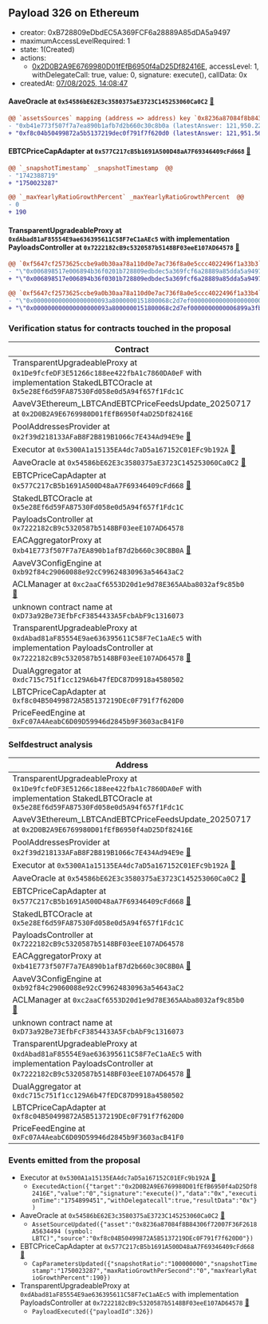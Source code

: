 ## Payload 326 on Ethereum

- creator: 0xB728809eDbdEC5A369FCF6a28889A85dDA5a9497
- maximumAccessLevelRequired: 1
- state: 1(Created)
- actions:
  - [0x2D0B2A9E6769980D01fEfB6950f4aD25Df82416E](https://etherscan.io/tx/0x2D0B2A9E6769980D01fEfB6950f4aD25Df82416E), accessLevel: 1, withDelegateCall: true, value: 0, signature: execute(), callData: 0x
- createdAt: [07/08/2025, 14:08:47](https://etherscan.io/tx/0xb1a219f24d5447351ec931da40f5dbd76bd00dbcb44cf2a699e0c9a4441dfd5d)

#### AaveOracle at `0x54586bE62E3c3580375aE3723C145253060Ca0C2` [:ghost:](https://github.com/bgd-labs/aave-address-book  "AaveV3Ethereum.ORACLE")

```diff
@@ `assetsSources` mapping (address => address) key `0x8236a87084f8b84306f72007f36f2618a5634494` @@
- "0xb41e773f507f7a7ea890b1afb7d2b660c30c8b0a (latestAnswer: 121,950.22 [12195022000000, 8 decimals], description: BTC / USD)"
+ "0xf8c04b50499872a5b5137219dec0f791f7f620d0 (latestAnswer: 121,951.5685 [12195156858848, 8 decimals], description: Capped LBTC / BTC / USD)"

```
#### EBTCPriceCapAdapter at `0x577C217cB5b1691A500D48aA7F69346409cFd668` [:ghost:](https://github.com/bgd-labs/aave-address-book  "AaveV3Ethereum.ASSETS.eBTC.ORACLE")

```diff
@@ `_snapshotTimestamp` _snapshotTimestamp  @@
- "1742388719"
+ "1750023287"

@@ `_maxYearlyRatioGrowthPercent` _maxYearlyRatioGrowthPercent  @@
- 0
+ 190

```
#### TransparentUpgradeableProxy at `0xdAbad81aF85554E9ae636395611C58F7eC1aAEc5` with implementation PayloadsController at `0x7222182cB9c5320587b5148BF03eeE107AD64578` [:ghost:](https://github.com/bgd-labs/aave-address-book  "GovernanceV3Ethereum.PAYLOADS_CONTROLLER")

```diff
@@ `0xf5647cf2573625ccbe9a0b30aa78a110d0e7ac736f8a0e5ccc4022496f1a33b3` raw  @@
- "\"0x006898517e006894b36f0201b728809edbdec5a369fcf6a28889a85dda5a9497\""
+ "\"0x006898517e006894b36f0301b728809edbdec5a369fcf6a28889a85dda5a9497\""

@@ `0xf5647cf2573625ccbe9a0b30aa78a110d0e7ac736f8a0e5ccc4022496f1a33b4` raw  @@
- "\"0x000000000000000000093a8000000151800068c2d7ef00000000000000000000\""
+ "\"0x000000000000000000093a8000000151800068c2d7ef0000000000006899a3fb\""

```
### Verification status for contracts touched in the proposal

| Contract | Status |
|---------|------------|
| TransparentUpgradeableProxy at `0x1De9fcfeDF3E51266c188ee422fbA1c7860DA0eF` with implementation StakedLBTCOracle at `0x5e28Ef6d59FA87530Fd058e0d5A94f657f1Fdc1C` | Contract |
| AaveV3Ethereum_LBTCAndEBTCPriceFeedsUpdate_20250717 at `0x2D0B2A9E6769980D01fEfB6950f4aD25Df82416E` | Contract |
| PoolAddressesProvider at `0x2f39d218133AFaB8F2B819B1066c7E434Ad94E9e` [:ghost:](https://github.com/bgd-labs/aave-address-book  "AaveV3Ethereum.POOL_ADDRESSES_PROVIDER") | Contract |
| Executor at `0x5300A1a15135EA4dc7aD5a167152C01EFc9b192A` [:ghost:](https://github.com/bgd-labs/aave-address-book  "AaveV2Ethereum.POOL_ADMIN") | Contract |
| AaveOracle at `0x54586bE62E3c3580375aE3723C145253060Ca0C2` [:ghost:](https://github.com/bgd-labs/aave-address-book  "AaveV3Ethereum.ORACLE") | Contract |
| EBTCPriceCapAdapter at `0x577C217cB5b1691A500D48aA7F69346409cFd668` [:ghost:](https://github.com/bgd-labs/aave-address-book  "AaveV3Ethereum.ASSETS.eBTC.ORACLE") | Contract |
| StakedLBTCOracle at `0x5e28Ef6d59FA87530Fd058e0d5A94f657f1Fdc1C` | Contract |
| PayloadsController at `0x7222182cB9c5320587b5148BF03eeE107AD64578` | Contract |
| EACAggregatorProxy at `0xb41E773f507F7a7EA890b1afB7d2b660c30C8B0A` [:ghost:](https://github.com/bgd-labs/aave-address-book  "AaveV3Ethereum.ASSETS.tBTC.ORACLE") | Contract |
| AaveV3ConfigEngine at `0xb92f84c29060088e92cC99624830963a54643aC2` | Contract |
| ACLManager at `0xc2aaCf6553D20d1e9d78E365AAba8032af9c85b0` [:ghost:](https://github.com/bgd-labs/aave-address-book  "AaveV3Ethereum.ACL_MANAGER") | Contract |
| unknown contract name at `0xD73a92Be73EfbFcF3854433A5FcbAbF9c1316073` | EOA |
| TransparentUpgradeableProxy at `0xdAbad81aF85554E9ae636395611C58F7eC1aAEc5` with implementation PayloadsController at `0x7222182cB9c5320587b5148BF03eeE107AD64578` [:ghost:](https://github.com/bgd-labs/aave-address-book  "GovernanceV3Ethereum.PAYLOADS_CONTROLLER") | Contract |
| DualAggregator at `0xdc715c751f1cc129A6b47fEDC87D9918a4580502` | Contract |
| LBTCPriceCapAdapter at `0xf8c04B50499872A5B5137219DEc0F791f7f620D0` | Contract |
| PriceFeedEngine at `0xFc07A4AeabC6D09D59946d2845b9F3603acB41F0` | Contract |

### Selfdestruct analysis

| Address | Result |
|---------|------------|
| TransparentUpgradeableProxy at `0x1De9fcfeDF3E51266c188ee422fbA1c7860DA0eF` with implementation StakedLBTCOracle at `0x5e28Ef6d59FA87530Fd058e0d5A94f657f1Fdc1C` | DelegateCall |
| AaveV3Ethereum_LBTCAndEBTCPriceFeedsUpdate_20250717 at `0x2D0B2A9E6769980D01fEfB6950f4aD25Df82416E` | DelegateCall |
| PoolAddressesProvider at `0x2f39d218133AFaB8F2B819B1066c7E434Ad94E9e` [:ghost:](https://github.com/bgd-labs/aave-address-book  "AaveV3Ethereum.POOL_ADDRESSES_PROVIDER") | DelegateCall |
| Executor at `0x5300A1a15135EA4dc7aD5a167152C01EFc9b192A` [:ghost:](https://github.com/bgd-labs/aave-address-book  "AaveV2Ethereum.POOL_ADMIN") | DelegateCall |
| AaveOracle at `0x54586bE62E3c3580375aE3723C145253060Ca0C2` [:ghost:](https://github.com/bgd-labs/aave-address-book  "AaveV3Ethereum.ORACLE") | Safe |
| EBTCPriceCapAdapter at `0x577C217cB5b1691A500D48aA7F69346409cFd668` [:ghost:](https://github.com/bgd-labs/aave-address-book  "AaveV3Ethereum.ASSETS.eBTC.ORACLE") | Safe |
| StakedLBTCOracle at `0x5e28Ef6d59FA87530Fd058e0d5A94f657f1Fdc1C` | Safe |
| PayloadsController at `0x7222182cB9c5320587b5148BF03eeE107AD64578` | Safe |
| EACAggregatorProxy at `0xb41E773f507F7a7EA890b1afB7d2b660c30C8B0A` [:ghost:](https://github.com/bgd-labs/aave-address-book  "AaveV3Ethereum.ASSETS.tBTC.ORACLE") | Safe |
| AaveV3ConfigEngine at `0xb92f84c29060088e92cC99624830963a54643aC2` | DelegateCall |
| ACLManager at `0xc2aaCf6553D20d1e9d78E365AAba8032af9c85b0` [:ghost:](https://github.com/bgd-labs/aave-address-book  "AaveV3Ethereum.ACL_MANAGER") | Safe |
| unknown contract name at `0xD73a92Be73EfbFcF3854433A5FcbAbF9c1316073` | Empty |
| TransparentUpgradeableProxy at `0xdAbad81aF85554E9ae636395611C58F7eC1aAEc5` with implementation PayloadsController at `0x7222182cB9c5320587b5148BF03eeE107AD64578` [:ghost:](https://github.com/bgd-labs/aave-address-book  "GovernanceV3Ethereum.PAYLOADS_CONTROLLER") | DelegateCall |
| DualAggregator at `0xdc715c751f1cc129A6b47fEDC87D9918a4580502` | Safe |
| LBTCPriceCapAdapter at `0xf8c04B50499872A5B5137219DEc0F791f7f620D0` | Safe |
| PriceFeedEngine at `0xFc07A4AeabC6D09D59946d2845b9F3603acB41F0` | Safe |

### Events emitted from the proposal

- Executor at `0x5300A1a15135EA4dc7aD5a167152C01EFc9b192A` [:ghost:](https://github.com/bgd-labs/aave-address-book  "AaveV2Ethereum.POOL_ADMIN")
  - `ExecutedAction({"target":"0x2D0B2A9E6769980D01fEfB6950f4aD25Df82416E","value":"0","signature":"execute()","data":"0x","executionTime":"1754899451","withDelegatecall":true,"resultData":"0x"})`
- AaveOracle at `0x54586bE62E3c3580375aE3723C145253060Ca0C2` [:ghost:](https://github.com/bgd-labs/aave-address-book  "AaveV3Ethereum.ORACLE")
  - `AssetSourceUpdated({"asset":"0x8236a87084f8B84306f72007F36F2618A5634494 (symbol: LBTC)","source":"0xf8c04B50499872A5B5137219DEc0F791f7f620D0"})`
- EBTCPriceCapAdapter at `0x577C217cB5b1691A500D48aA7F69346409cFd668` [:ghost:](https://github.com/bgd-labs/aave-address-book  "AaveV3Ethereum.ASSETS.eBTC.ORACLE")
  - `CapParametersUpdated({"snapshotRatio":"100000000","snapshotTimestamp":"1750023287","maxRatioGrowthPerSecond":"0","maxYearlyRatioGrowthPercent":190})`
- TransparentUpgradeableProxy at `0xdAbad81aF85554E9ae636395611C58F7eC1aAEc5` with implementation PayloadsController at `0x7222182cB9c5320587b5148BF03eeE107AD64578` [:ghost:](https://github.com/bgd-labs/aave-address-book  "GovernanceV3Ethereum.PAYLOADS_CONTROLLER")
  - `PayloadExecuted({"payloadId":326})`
